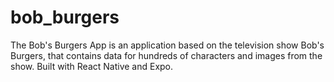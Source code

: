 # bob_burgers
The Bob's Burgers App is an application based on the television show Bob's Burgers, that contains data for hundreds of characters and images from the show. Built with React Native and Expo.
